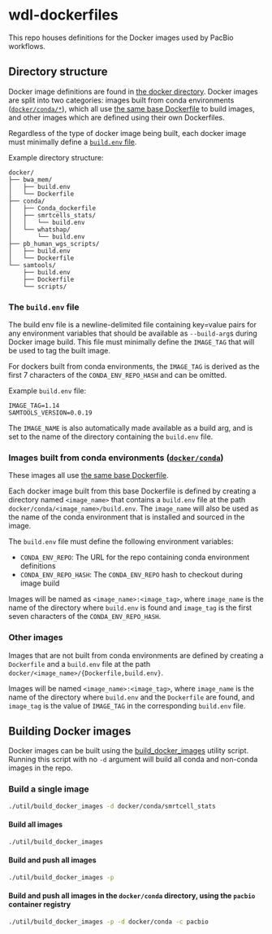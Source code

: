 # wdl-dockerfiles

This repo houses definitions for the Docker images used by PacBio workflows.


## Directory structure

Docker image definitions are found in [the docker directory](docker). Docker images are split into two categories: images built from conda environments ([`docker/conda/*`](docker/conda)), which all use [the same base Dockerfile](docker/conda/Conda_dockerfile) to build images, and other images which are defined using their own Dockerfiles.

Regardless of the type of docker image being built, each docker image must minimally define a [`build.env` file](#the-build.env-file).

Example directory structure:
```
docker/
├── bwa_mem/
│   ├── build.env
│   └── Dockerfile
├── conda/
│   ├── Conda_dockerfile
│   ├── smrtcells_stats/
│   │   └── build.env
│   └── whatshap/
│       └── build.env
├── pb_human_wgs_scripts/
│   ├── build.env
│   └── Dockerfile
└── samtools/
    ├── build.env
    ├── Dockerfile
    └── scripts/
```

### The `build.env` file

The build env file is a newline-delimited file containing key=value pairs for any environment variables that should be available as `--build-arg`s during Docker image build. This file must minimally define the `IMAGE_TAG` that will be used to tag the built image.

For dockers built from conda environments, the `IMAGE_TAG` is derived as the first 7 characters of the `CONDA_ENV_REPO_HASH` and can be omitted.

Example `build.env` file:
```
IMAGE_TAG=1.14
SAMTOOLS_VERSION=0.0.19
```

The `IMAGE_NAME` is also automatically made available as a build arg, and is set to the name of the directory containing the `build.env` file.


### Images built from conda environments ([`docker/conda`](docker/conda))

These images all use [the same base Dockerfile](docker/conda/Conda_dockerfile).

Each docker image built from this base Dockerfile is defined by creating a directory named `<image_name>` that contains a `build.env` file at the path `docker/conda/<image_name>/build.env`. The `image_name` will also be used as the name of the conda environment that is installed and sourced in the image.

The `build.env` file must define the following environment variables:

- `CONDA_ENV_REPO`: The URL for the repo containing conda environment definitions
- `CONDA_ENV_REPO_HASH`: The `CONDA_ENV_REPO` hash to checkout during image build

Images will be named as `<image_name>:<image_tag>`, where `image_name` is the name of the directory where `build.env` is found and `image_tag` is the first seven characters of the `CONDA_ENV_REPO_HASH`.


### Other images

Images that are not built from conda environments are defined by creating a `Dockerfile` and a `build.env` file at the path `docker/<image_name>/{Dockerfile,build.env}`.

Images will be named `<image_name>:<image_tag>`, where `image_name` is the name of the directory where `build.env` and the `Dockerfile` are found, and `image_tag` is the value of `IMAGE_TAG` in the corresponding `build.env` file.


## Building Docker images

Docker images can be built using the [build_docker_images](util/build_docker_images) utility script. Running this script with no `-d` argument will build all conda and non-conda images in the repo.

### Build a single image

```bash
./util/build_docker_images -d docker/conda/smrtcell_stats
```

#### Build all images

```bash
./util/build_docker_images
```

#### Build and push all images

```bash
./util/build_docker_images -p
```

#### Build and push all images in the `docker/conda` directory, using the `pacbio` container registry

```bash
./util/build_docker_images -p -d docker/conda -c pacbio
```

